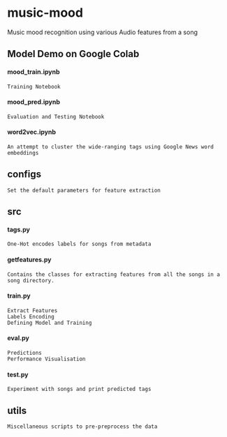 # music-mood
Music mood recognition using various Audio features from a song
## Model Demo on Google Colab
#### mood_train.ipynb
	Training Notebook
#### mood_pred.ipynb
	Evaluation and Testing Notebook
#### word2vec.ipynb
	An attempt to cluster the wide-ranging tags using Google News word embeddings
## configs
	Set the default parameters for feature extraction 
## src 
#### tags.py
	One-Hot encodes labels for songs from metadata
#### getfeatures.py
	Contains the classes for extracting features from all the songs in a song directory.
#### train.py
	Extract Features
	Labels Encoding
	Defining Model and Training
#### eval.py
	Predictions 
	Performance Visualisation
#### test.py
	Experiment with songs and print predicted tags
## utils
	Miscellaneous scripts to pre-preprocess the data
